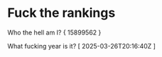 # Fuck the rankings

Who the hell am I?
{ 15899562 }

What fucking year is it?
[ 2025-03-26T20:16:40Z ]
